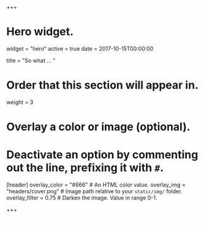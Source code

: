 +++
# Hero widget.
widget = "hero"
active = true
date = 2017-10-15T00:00:00

title = "So what ... "



# Order that this section will appear in.
weight = 3

# Overlay a color or image (optional).
#   Deactivate an option by commenting out the line, prefixing it with `#`.
[header]
  overlay_color = "#666"  # An HTML color value.
  overlay_img = "headers/cover.png"  # Image path relative to your `static/img/` folder.
  overlay_filter = 0.75  # Darken the image. Value in range 0-1.

+++

<font color="white">just another blog about statistics and data analysis <font />
<font color="black">

<br>
<br>
<br>
<br>
<br>
<br>


